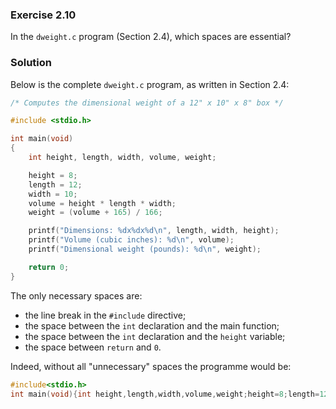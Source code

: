 ### Exercise 2.10
In the `dweight.c` program (Section 2.4), which spaces are essential?

### Solution
Below is the complete `dweight.c` program, as written in Section 2.4:

```c
/* Computes the dimensional weight of a 12" x 10" x 8" box */

#include <stdio.h>

int main(void)
{
    int height, length, width, volume, weight;

    height = 8;
    length = 12;
    width = 10;
    volume = height * length * width;
    weight = (volume + 165) / 166;

    printf("Dimensions: %dx%dx%d\n", length, width, height);
    printf("Volume (cubic inches): %d\n", volume);
    printf("Dimensional weight (pounds): %d\n", weight);

    return 0;
}
```

The only necessary spaces are:

- the line break in the `#include` directive;
- the space between the `int` declaration and the main function;
- the space between the `int` declaration and the `height` variable;
- the space between `return` and `0`.

Indeed, without all "unnecessary" spaces the programme would be:

```c
#include<stdio.h>
int main(void){int height,length,width,volume,weight;height=8;length=12;width=10;volume=height*length*width;weight=(volume+165)/166;printf("Dimensions: %dx%dx%d\n",length,width,height);printf("Volume (cubic inches): %d\n",volume);printf("Dimensional weight (pounds): %d\n",weight);return 0;}
```
